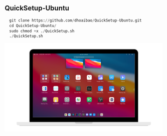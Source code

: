 ## QuickSetup-Ubuntu
```py
  git clone https://github.com/dhoaibao/QuickSetup-Ubuntu.git
  cd QuickSetup-Ubuntu/
  sudo chmod +x ./QuickSetup.sh
  ./QuickSetup.sh
```
![image](./screen.png)

